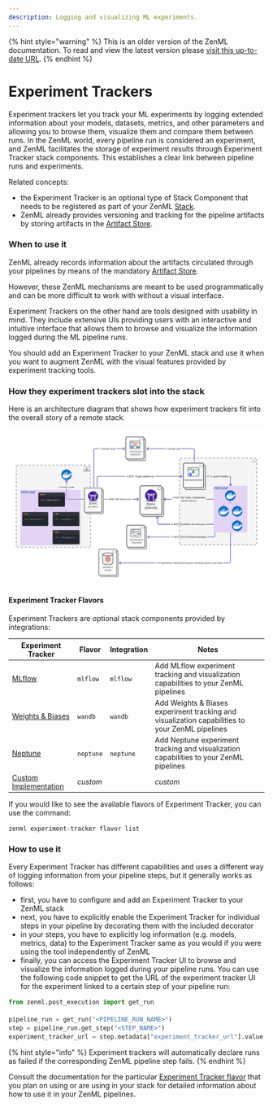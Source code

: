 ```yaml
---
description: Logging and visualizing ML experiments.
---
```


{% hint style="warning" %}
This is an older version of the ZenML documentation. To read and view the latest version please [visit this up-to-date URL](https://docs.zenml.io).
{% endhint %}


# Experiment Trackers

Experiment trackers let you track your ML experiments by logging extended information about your models, datasets,
metrics, and other parameters and allowing you to browse them, visualize them and compare them between runs. In the
ZenML world, every pipeline run is considered an experiment, and ZenML facilitates the storage of experiment results
through Experiment Tracker stack components. This establishes a clear link between pipeline runs and experiments.

Related concepts:

* the Experiment Tracker is an optional type of Stack Component that needs to be registered as part of your
  ZenML [Stack](/docs/book/user-guide/starter-guide/understand-stacks.md).
* ZenML already provides versioning and tracking for the pipeline artifacts by storing artifacts in
  the [Artifact Store](../artifact-stores/artifact-stores.md).

### When to use it

ZenML already records information about the artifacts circulated through your pipelines by means of the
mandatory [Artifact Store](../artifact-stores/artifact-stores.md).

However, these ZenML mechanisms are meant to be used programmatically and can be more difficult to work with without a
visual interface.

Experiment Trackers on the other hand are tools designed with usability in mind. They include extensive UIs providing
users with an interactive and intuitive interface that allows them to browse and visualize the information logged during
the ML pipeline runs.

You should add an Experiment Tracker to your ZenML stack and use it when you want to augment ZenML with the visual
features provided by experiment tracking tools.

### How they experiment trackers slot into the stack

Here is an architecture diagram that shows how experiment trackers fit into the overall story of a remote stack.

![Experiment Tracker](../../../.gitbook/assets/Remote_with_exp_tracker.png)

#### Experiment Tracker Flavors

Experiment Trackers are optional stack components provided by integrations:

| Experiment Tracker                 | Flavor    | Integration | Notes                                                                                           |
|------------------------------------|-----------|-------------|-------------------------------------------------------------------------------------------------|
| [MLflow](mlflow.md)                | `mlflow`  | `mlflow`    | Add MLflow experiment tracking and visualization capabilities to your ZenML pipelines           |
| [Weights & Biases](wandb.md)       | `wandb`   | `wandb`     | Add Weights & Biases experiment tracking and visualization capabilities to your ZenML pipelines |
| [Neptune](neptune.md)              | `neptune` | `neptune`   | Add Neptune experiment tracking and visualization capabilities to your ZenML pipelines          |
| [Custom Implementation](custom.md) | _custom_  |             | _custom_                                                                                        |

If you would like to see the available flavors of Experiment Tracker, you can use the command:

```shell
zenml experiment-tracker flavor list
```

### How to use it

Every Experiment Tracker has different capabilities and uses a different way of logging information from your pipeline
steps, but it generally works as follows:

* first, you have to configure and add an Experiment Tracker to your ZenML stack
* next, you have to explicitly enable the Experiment Tracker for individual steps in your pipeline by decorating them
  with the included decorator
* in your steps, you have to explicitly log information (e.g. models, metrics, data) to the Experiment Tracker same as
  you would if you were using the tool independently of ZenML
* finally, you can access the Experiment Tracker UI to browse and visualize the information logged during your pipeline
  runs. You can use the following code snippet to get the URL of the experiment tracker UI for the experiment linked to
  a certain step of your pipeline run:

```python
from zenml.post_execution import get_run

pipeline_run = get_run("<PIPELINE_RUN_NAME>")
step = pipeline_run.get_step("<STEP_NAME>")
experiment_tracker_url = step.metadata["experiment_tracker_url"].value
```

{% hint style="info" %}
Experiment trackers will automatically declare runs as failed if the corresponding ZenML pipeline step fails.
{% endhint %}

Consult the documentation for the
particular [Experiment Tracker flavor](experiment-trackers.md#experiment-tracker-flavors) that you plan on using or are
using in your stack for detailed information about how to use it in your ZenML pipelines.
